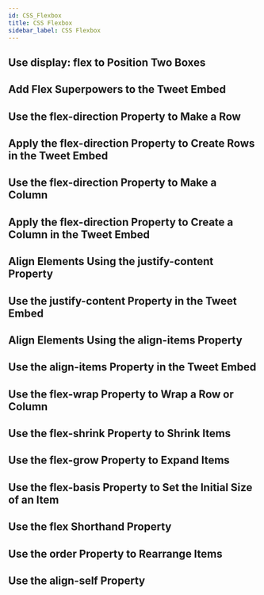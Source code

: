 ```yaml
---
id: CSS_Flexbox
title: CSS Flexbox
sidebar_label: CSS Flexbox
---
```


## Use display: flex to Position Two Boxes

## Add Flex Superpowers to the Tweet Embed

## Use the flex-direction Property to Make a Row

## Apply the flex-direction Property to Create Rows in the Tweet Embed

## Use the flex-direction Property to Make a Column

## Apply the flex-direction Property to Create a Column in the Tweet Embed

## Align Elements Using the justify-content Property

## Use the justify-content Property in the Tweet Embed

## Align Elements Using the align-items Property

## Use the align-items Property in the Tweet Embed

## Use the flex-wrap Property to Wrap a Row or Column

## Use the flex-shrink Property to Shrink Items

## Use the flex-grow Property to Expand Items

## Use the flex-basis Property to Set the Initial Size of an Item

## Use the flex Shorthand Property

## Use the order Property to Rearrange Items

## Use the align-self Property
